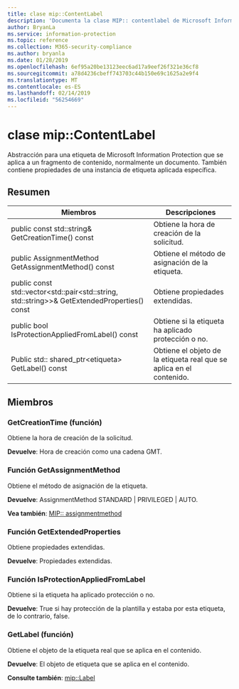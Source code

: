 ```yaml
---
title: clase mip::ContentLabel
description: 'Documenta la clase MIP:: contentlabel de Microsoft Information Protection (MIP) SDK.'
author: BryanLa
ms.service: information-protection
ms.topic: reference
ms.collection: M365-security-compliance
ms.author: bryanla
ms.date: 01/28/2019
ms.openlocfilehash: 6ef95a20be13123eec6ad17a9eef26f321e36cf8
ms.sourcegitcommit: a78d4236cbeff743703c44b150e69c1625a2e9f4
ms.translationtype: MT
ms.contentlocale: es-ES
ms.lasthandoff: 02/14/2019
ms.locfileid: "56254669"
---
```

# <a name="class-mipcontentlabel"></a>clase mip::ContentLabel 
Abstracción para una etiqueta de Microsoft Information Protection que se aplica a un fragmento de contenido, normalmente un documento.
También contiene propiedades de una instancia de etiqueta aplicada específica.
  
## <a name="summary"></a>Resumen
 Miembros                        | Descripciones                                
--------------------------------|---------------------------------------------
public const std::string& GetCreationTime() const  |  Obtiene la hora de creación de la solicitud.
public AssignmentMethod GetAssignmentMethod() const  |  Obtiene el método de asignación de la etiqueta.
public const std::vector\<std::pair\<std::string, std::string\>\>& GetExtendedProperties() const  |  Obtiene propiedades extendidas.
public bool IsProtectionAppliedFromLabel() const  |  Obtiene si la etiqueta ha aplicado protección o no.
Public std:: shared_ptr\<etiqueta\> GetLabel() const  |  Obtiene el objeto de la etiqueta real que se aplica en el contenido.
  
## <a name="members"></a>Miembros
  
### <a name="getcreationtime-function"></a>GetCreationTime (función)
Obtiene la hora de creación de la solicitud.

  
**Devuelve**: Hora de creación como una cadena GMT.
  
### <a name="getassignmentmethod-function"></a>Función GetAssignmentMethod
Obtiene el método de asignación de la etiqueta.

  
**Devuelve**: AssignmentMethod STANDARD | PRIVILEGED | AUTO. 
  
**Vea también**: [MIP:: assignmentmethod](mip-enums-and-structs.md#assignmentmethod-enum)
  
### <a name="getextendedproperties-function"></a>Función GetExtendedProperties
Obtiene propiedades extendidas.

  
**Devuelve**: Propiedades extendidas.
  
### <a name="isprotectionappliedfromlabel-function"></a>Función IsProtectionAppliedFromLabel
Obtiene si la etiqueta ha aplicado protección o no.

  
**Devuelve**: True si hay protección de la plantilla y estaba por esta etiqueta, de lo contrario, false.
  
### <a name="getlabel-function"></a>GetLabel (función)
Obtiene el objeto de la etiqueta real que se aplica en el contenido.

  
**Devuelve**: El objeto de etiqueta que se aplica en el contenido. 
  
**Consulte también**: [mip::Label](class_mip_label.md)
